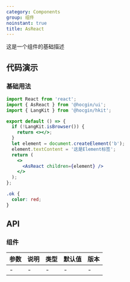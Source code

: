 ```yaml
---
category: Components
group: 组件
noinstant: true
title: AsReact
---
```


这是一个组件的基础描述

## 代码演示

### 基础用法

```jsx
import React from 'react';
import { AsReact } from '@hocgin/ui';
import { LangKit } from '@hocgin/hkit';

export default () => {
  if (!LangKit.isBrowser()) {
    return <></>;
  }
  let element = document.createElement('b');
  element.textContent = '这是Element标签';
  return (
    <>
      <AsReact children={element} />
    </>
  );
};
```

```css
.ok {
  color: red;
}
```

## API

### 组件

| 参数 | 说明 | 类型 | 默认值 | 版本 |
| ---- | ---- | ---- | ------ | ---- |
| -    | -    | -    | -      | -    |
